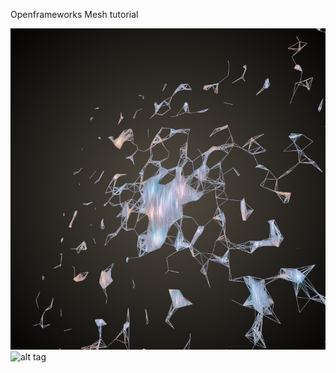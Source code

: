 Openframeworks Mesh tutorial

![alt tag](https://github.com/AnnaKolla/Images/blob/master/meshgen.png)
![alt tag](https://github.com/AnnaKolla/Images/blob/master/meshgen.png2)
